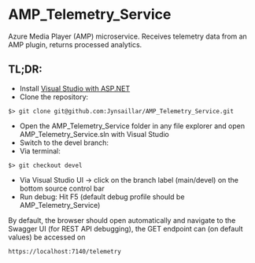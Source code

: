 # AMP_Telemetry_Service
Azure Media Player (AMP) microservice. Receives telemetry data from an AMP plugin, returns processed analytics. 

## TL;DR:
* Install [Visual Studio with ASP.NET](https://docs.microsoft.com/en-us/aspnet/core/tutorials/first-mvc-app/start-mvc?view=aspnetcore-6.0&tabs=visual-studio#prerequisites)
* Clone the repository:
```
$> git clone git@github.com:Jynsaillar/AMP_Telemetry_Service.git
```
* Open the AMP_Telemetry_Service folder in any file explorer and open AMP_Telemetry_Service.sln with Visual Studio
* Switch to the devel branch:
* Via terminal:
```
$> git checkout devel
```
* Via Visual Studio UI -> click on the branch label (main/devel) on the bottom source control bar
* Run debug: Hit F5 (default debug profile should be AMP_Telemetry_Service)

By default, the browser should open automatically and navigate to the Swagger UI (for REST API debugging), the GET endpoint can (on default values) 
be accessed on 
```
https://localhost:7140/telemetry
```
